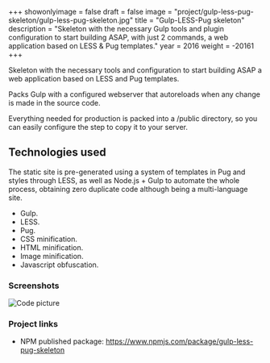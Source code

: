 +++
showonlyimage = false
draft = false
image = "project/gulp-less-pug-skeleton/gulp-less-pug-skeleton.jpg"
title = "Gulp-LESS-Pug skeleton"
description = "Skeleton with the necessary Gulp tools and plugin configuration to start building ASAP, with just 2 commands, a web application based on LESS & Pug templates."
year = 2016
weight = -20161
+++

Skeleton with the necessary tools and configuration to start building ASAP a web application based on LESS and Pug templates.

Packs Gulp with a configured webserver that autoreloads when any change is made in the source code.

Everything needed for production is packed into a /public directory, so you can easily configure the step to copy it to your server.

## Technologies used

The static site is pre-generated using a system of templates in Pug and styles through LESS, as well as Node.js + Gulp to automate the whole process, obtaining zero duplicate code although being a multi-language site.

* Gulp.
* LESS.
* Pug.
* CSS minification.
* HTML minification.
* Image minification.
* Javascript obfuscation.

### Screenshots

![Code picture](/project/gulp-less-pug-skeleton/github.png)

### Project links

* NPM published package: https://www.npmjs.com/package/gulp-less-pug-skeleton
